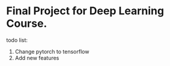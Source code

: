 # Final Project for Deep Learning Course. 

todo list:
1. Change pytorch to tensorflow
2. Add new features 
